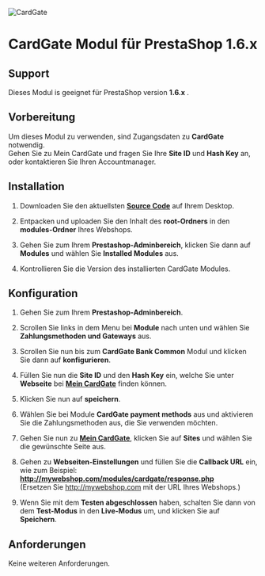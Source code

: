 ![CardGate](https://cdn.curopayments.net/thumb/200/logos/cardgate.png)

# CardGate Modul für PrestaShop 1.6.x

## Support

Dieses Modul is geeignet für PrestaShop version **1.6.x** .

## Vorbereitung

Um dieses Modul zu verwenden, sind Zugangsdaten zu **CardGate** notwendig.  
Gehen Sie zu Mein CardGate und fragen Sie Ihre **Site ID** und **Hash Key** an, oder kontaktieren Sie Ihren Accountmanager.

## Installation

1. Downloaden Sie den aktuellsten [**Source Code**](https://github.com/cardgate/prestashop16/releases/) auf Ihrem Desktop.

2. Entpacken und uploaden Sie den Inhalt des **root-Ordners** in den **modules-Ordner** Ihres Webshops.  

3. Gehen Sie zum Ihrem **Prestashop-Adminbereich**, klicken Sie dann auf **Modules** und wählen Sie **Installed Modules** aus.

4. Kontrollieren Sie die Version des installierten CardGate Modules. 

## Konfiguration 

1. Gehen Sie zum Ihrem **Prestashop-Adminbereich**.

2. Scrollen Sie links in dem Menu bei **Module** nach unten und wählen Sie **Zahlungsmethoden und Gateways** aus.

3. Scrollen Sie nun bis zum **CardGate Bank Common** Modul und klicken Sie dann auf **konfigurieren**.

4. Füllen Sie nun die **Site ID** und den **Hash Key** ein, welche Sie unter **Webseite** bei [**Mein CardGate**](https://my.cardgate.com/) finden können. 

5. Klicken Sie nun auf **speichern**.

6. Wählen Sie bei Module **CardGate payment methods** aus und aktivieren Sie die Zahlungsmethoden aus, die Sie verwenden möchten.

7. Gehen Sie nun zu [**Mein CardGate**](https://my.cardgate.com/), klicken Sie auf **Sites** und wählen Sie die gewünschte Seite aus.

8. Gehen zu **Webseiten-Einstellungen** und füllen Sie die **Callback URL** ein, wie zum Beispiel:  
   **http://mywebshop.com/modules/cardgate/response.php**  
   (Ersetzen Sie http://mywebshop.com mit der URL Ihres Webshops.)  

9. Wenn Sie mit dem **Testen abgeschlossen** haben, schalten Sie dann von  
   dem **Test-Modus** in den **Live-Modus** um, und klicken Sie auf **Speichern**. 

## Anforderungen

Keine weiteren Anforderungen.
